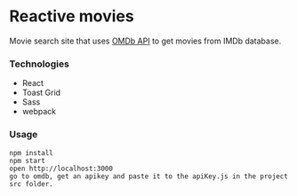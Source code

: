 Reactive movies
=====================

Movie search site that uses [OMDb API](http://omdbapi.com/) to get movies from IMDb database.

### Technologies

* React
* Toast Grid
* Sass
* webpack

### Usage

```
npm install
npm start
open http://localhost:3000
go to omdb, get an apikey and paste it to the apiKey.js in the project src folder.
```